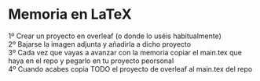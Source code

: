 # Memoria en LaTeX <br />
1º Crear un proyecto en overleaf (o donde lo uséis habitualmente)<br />
2º Bajarse la imagen adjunta y añadirla a dicho proyecto<br />
3º Cada vez que vayas a avanzar con la memoria copiar el main.tex que haya en el repo y pegarlo en tu proyecto peorsonal<br />
4º Cuando acabes copia TODO el proyecto de overleaf al main.tex del repo<br />
